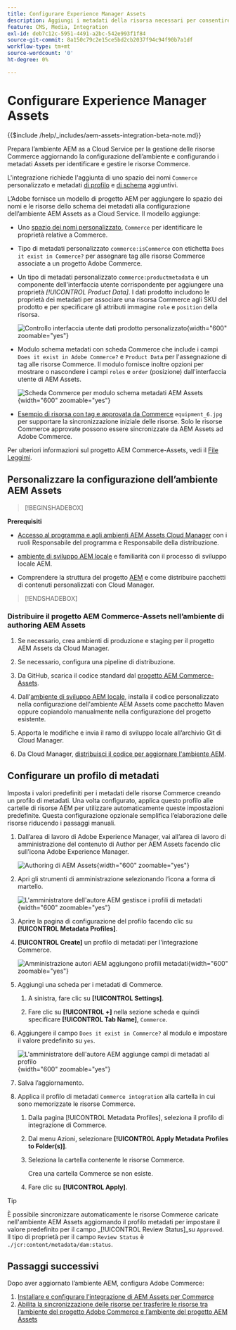 ```yaml
---
title: Configurare Experience Manager Assets
description: Aggiungi i metadati della risorsa necessari per consentire all’integrazione di AEM Assets per Commerce di sincronizzare le risorse tra i progetti Adobe Commerce e Experience Manager Assets.
feature: CMS, Media, Integration
exl-id: deb7c12c-5951-4491-a2bc-542e993f1f84
source-git-commit: 8a150c79c2e15ce5bd2cb2037f94c94f90b7a1df
workflow-type: tm+mt
source-wordcount: '0'
ht-degree: 0%

---
```


# Configurare Experience Manager Assets

{{$include /help/_includes/aem-assets-integration-beta-note.md}}

Prepara l’ambiente AEM as a Cloud Service per la gestione delle risorse Commerce aggiornando la configurazione dell’ambiente e configurando i metadati Assets per identificare e gestire le risorse Commerce.

L&#39;integrazione richiede l&#39;aggiunta di uno spazio dei nomi `Commerce` personalizzato e metadati [di profilo](https://experienceleague.adobe.com/en/docs/experience-manager-cloud-service/content/assets/manage/metadata-profiles) e [di schema](https://experienceleague.adobe.com/en/docs/experience-manager-cloud-service/content/assets/manage/metadata-schemas) aggiuntivi.

L’Adobe fornisce un modello di progetto AEM per aggiungere lo spazio dei nomi e le risorse dello schema dei metadati alla configurazione dell’ambiente AEM Assets as a Cloud Service. Il modello aggiunge:

- Uno [spazio dei nomi personalizzato](https://github.com/ankumalh/assets-commerce/blob/main/ui.config/jcr_root/apps/commerce/config/org.apache.sling.jcr.repoinit.RepositoryInitializer~commerce-namespaces.cfg.json), `Commerce` per identificare le proprietà relative a Commerce.

- Tipo di metadati personalizzato `commerce:isCommerce` con etichetta `Does it exist in Commerce?` per assegnare tag alle risorse Commerce associate a un progetto Adobe Commerce.

- Un tipo di metadati personalizzato `commerce:productmetadata` e un componente dell&#39;interfaccia utente corrispondente per aggiungere una proprietà *[!UICONTROL Product Data]*. I dati prodotto includono le proprietà dei metadati per associare una risorsa Commerce agli SKU del prodotto e per specificare gli attributi immagine `role` e `position` della risorsa.

  ![Controllo interfaccia utente dati prodotto personalizzato](./assets/aem-commerce-sku-metadata-fields-from-template.png){width="600" zoomable="yes"}

- Modulo schema metadati con scheda Commerce che include i campi `Does it exist in Adobe Commerce?` e `Product Data` per l&#39;assegnazione di tag alle risorse Commerce. Il modulo fornisce inoltre opzioni per mostrare o nascondere i campi `roles` e `order` (posizione) dall&#39;interfaccia utente di AEM Assets.

  ![Scheda Commerce per modulo schema metadati AEM Assets](./assets/assets-configure-metadata-schema-form-editor.png){width="600" zoomable="yes"}

- [Esempio di risorsa con tag e approvata da Commerce](https://github.com/ankumalh/assets-commerce/blob/main/ui.content/src/main/content/jcr_root/content/dam/wknd/en/activities/hiking/equipment_6.jpg/.content.xml) `equipment_6.jpg` per supportare la sincronizzazione iniziale delle risorse. Solo le risorse Commerce approvate possono essere sincronizzate da AEM Assets ad Adobe Commerce.

Per ulteriori informazioni sul progetto AEM Commerce-Assets, vedi il [File Leggimi](https://github.com/ankumalh/assets-commerce).

## Personalizzare la configurazione dell’ambiente AEM Assets

>[!BEGINSHADEBOX]

**Prerequisiti**

- [Accesso al programma e agli ambienti AEM Assets Cloud Manager](https://experienceleague.adobe.com/en/docs/experience-manager-cloud-service/content/onboarding/journey/cloud-manager#access-sysadmin-bo) con i ruoli Responsabile del programma e Responsabile della distribuzione.

- [ambiente di sviluppo AEM locale](https://experienceleague.adobe.com/en/docs/experience-manager-learn/cloud-service/local-development-environment-set-up/overview) e familiarità con il processo di sviluppo locale AEM.

- Comprendere la struttura del progetto [AEM](https://experienceleague.adobe.com/it/docs/experience-manager-cloud-service/content/implementing/developing/aem-project-content-package-structure) e come distribuire pacchetti di contenuti personalizzati con Cloud Manager.

>[!ENDSHADEBOX]

### Distribuire il progetto AEM Commerce-Assets nell’ambiente di authoring AEM Assets

1. Se necessario, crea ambienti di produzione e staging per il progetto AEM Assets da Cloud Manager.

1. Se necessario, configura una pipeline di distribuzione.

1. Da GitHub, scarica il codice standard dal [progetto AEM Commerce-Assets](https://github.com/ankumalh/assets-commerce).

1. Dall&#39;[ambiente di sviluppo AEM locale](https://experienceleague.adobe.com/en/docs/experience-manager-learn/cloud-service/local-development-environment-set-up/overview), installa il codice personalizzato nella configurazione dell&#39;ambiente AEM Assets come pacchetto Maven oppure copiandolo manualmente nella configurazione del progetto esistente.

1. Apporta le modifiche e invia il ramo di sviluppo locale all’archivio Git di Cloud Manager.

1. Da Cloud Manager, [distribuisci il codice per aggiornare l&#39;ambiente AEM](https://experienceleague.adobe.com/en/docs/experience-manager-cloud-service/content/implementing/using-cloud-manager/deploy-code#deploying-code-with-cloud-manager).

## Configurare un profilo di metadati

Imposta i valori predefiniti per i metadati delle risorse Commerce creando un profilo di metadati. Una volta configurato, applica questo profilo alle cartelle di risorse AEM per utilizzare automaticamente queste impostazioni predefinite. Questa configurazione opzionale semplifica l’elaborazione delle risorse riducendo i passaggi manuali.

1. Dall’area di lavoro di Adobe Experience Manager, vai all’area di lavoro di amministrazione del contenuto di Author per AEM Assets facendo clic sull’icona Adobe Experience Manager.

   ![Authoring di AEM Assets](./assets/aem-assets-authoring.png){width="600" zoomable="yes"}

1. Apri gli strumenti di amministrazione selezionando l’icona a forma di martello.

   ![L&#39;amministratore dell&#39;autore AEM gestisce i profili di metadati](./assets/aem-manage-metadata-profiles.png){width="600" zoomable="yes"}

1. Aprire la pagina di configurazione del profilo facendo clic su **[!UICONTROL Metadata Profiles]**.

1. **[!UICONTROL Create]** un profilo di metadati per l&#39;integrazione Commerce.

   ![Amministrazione autori AEM aggiungono profili metadati ](./assets/aem-create-metadata-profile.png){width="600" zoomable="yes"}

1. Aggiungi una scheda per i metadati di Commerce.

   1. A sinistra, fare clic su **[!UICONTROL Settings]**.

   1. Fare clic su **[!UICONTROL +]** nella sezione scheda e quindi specificare **[!UICONTROL Tab Name]**, `Commerce`.

1. Aggiungere il campo `Does it exist in Commerce?` al modulo e impostare il valore predefinito su `yes`.

   ![L&#39;amministratore dell&#39;autore AEM aggiunge campi di metadati al profilo](./assets/aem-edit-metadata-profile-fields.png){width="600" zoomable="yes"}

1. Salva l’aggiornamento.

1. Applica il profilo di metadati `Commerce integration` alla cartella in cui sono memorizzate le risorse Commerce.

   1. Dalla pagina [!UICONTROL  Metadata Profiles], seleziona il profilo di integrazione di Commerce.

   1. Dal menu Azioni, selezionare **[!UICONTROL Apply Metadata Profiles to Folder(s)]**.

   1. Seleziona la cartella contenente le risorse Commerce.

      Crea una cartella Commerce se non esiste.

   1. Fare clic su **[!UICONTROL Apply]**.

>[!TIP]
>
>È possibile sincronizzare automaticamente le risorse Commerce caricate nell&#39;ambiente AEM Assets aggiornando il profilo metadati per impostare il valore predefinito per il campo _[!UICONTROL Review Status]_su `Approved`. Il tipo di proprietà per il campo `Review Status` è `./jcr:content/metadata/dam:status`.


## Passaggi successivi

Dopo aver aggiornato l’ambiente AEM, configura Adobe Commerce:

1. [Installare e configurare l’integrazione di AEM Assets per Commerce](aem-assets-configure-commerce.md)
2. [Abilita la sincronizzazione delle risorse per trasferire le risorse tra l’ambiente del progetto Adobe Commerce e l’ambiente del progetto AEM Assets](aem-assets-setup-synchronization.md)
